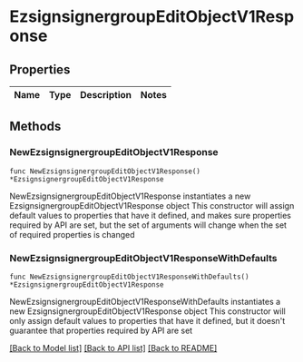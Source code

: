 # EzsignsignergroupEditObjectV1Response

## Properties

Name | Type | Description | Notes
------------ | ------------- | ------------- | -------------

## Methods

### NewEzsignsignergroupEditObjectV1Response

`func NewEzsignsignergroupEditObjectV1Response() *EzsignsignergroupEditObjectV1Response`

NewEzsignsignergroupEditObjectV1Response instantiates a new EzsignsignergroupEditObjectV1Response object
This constructor will assign default values to properties that have it defined,
and makes sure properties required by API are set, but the set of arguments
will change when the set of required properties is changed

### NewEzsignsignergroupEditObjectV1ResponseWithDefaults

`func NewEzsignsignergroupEditObjectV1ResponseWithDefaults() *EzsignsignergroupEditObjectV1Response`

NewEzsignsignergroupEditObjectV1ResponseWithDefaults instantiates a new EzsignsignergroupEditObjectV1Response object
This constructor will only assign default values to properties that have it defined,
but it doesn't guarantee that properties required by API are set


[[Back to Model list]](../README.md#documentation-for-models) [[Back to API list]](../README.md#documentation-for-api-endpoints) [[Back to README]](../README.md)


